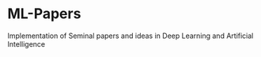 # ML-Papers

Implementation of Seminal papers and ideas in Deep Learning and Artificial Intelligence 
